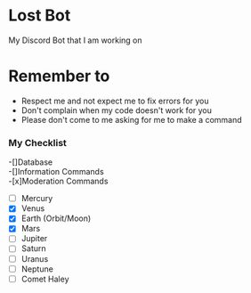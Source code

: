 # Lost Bot
My Discord Bot that I am working on

# Remember to
- Respect me and not expect me to fix errors  for you
- Don't complain when my code doesn't work for you
- Please don't come to me asking for me to make a command

### My Checklist
-[]Database  
-[]Information Commands  
-[x]Moderation Commands  
- [ ] Mercury
- [x] Venus
- [x] Earth (Orbit/Moon)
- [x] Mars
- [ ] Jupiter
- [ ] Saturn
- [ ] Uranus
- [ ] Neptune
- [ ] Comet Haley
